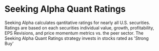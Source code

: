 # Seeking Alpha Quant Ratings

Seeking Alpha calculates qantitative ratings for nearly all U.S. securities. Ratings are based on each securities individual value, growth, profitability, EPS Revisions, and price momentum metrics vs. the peer sector. The Seeking Alpha Quant Ratings strategy invests in stocks rated as 'Strong Buy'

